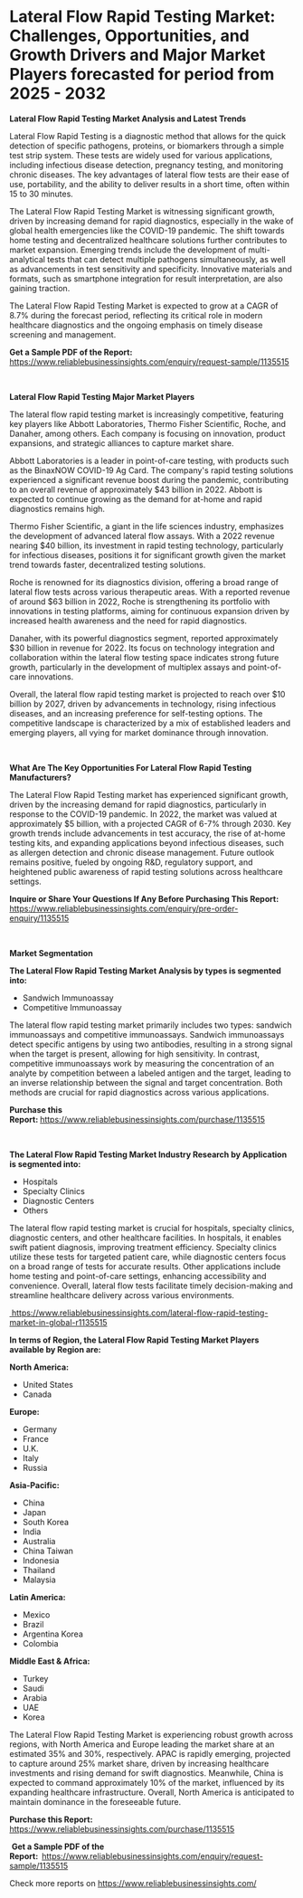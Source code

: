 <p><h1>Lateral Flow Rapid Testing Market: Challenges, Opportunities, and Growth Drivers and Major Market Players forecasted for period from 2025 - 2032</h1></p><p><strong>Lateral Flow Rapid Testing Market Analysis and Latest Trends</strong></p>
<p><p>Lateral Flow Rapid Testing is a diagnostic method that allows for the quick detection of specific pathogens, proteins, or biomarkers through a simple test strip system. These tests are widely used for various applications, including infectious disease detection, pregnancy testing, and monitoring chronic diseases. The key advantages of lateral flow tests are their ease of use, portability, and the ability to deliver results in a short time, often within 15 to 30 minutes.</p><p>The Lateral Flow Rapid Testing Market is witnessing significant growth, driven by increasing demand for rapid diagnostics, especially in the wake of global health emergencies like the COVID-19 pandemic. The shift towards home testing and decentralized healthcare solutions further contributes to market expansion. Emerging trends include the development of multi-analytical tests that can detect multiple pathogens simultaneously, as well as advancements in test sensitivity and specificity. Innovative materials and formats, such as smartphone integration for result interpretation, are also gaining traction.</p><p>The Lateral Flow Rapid Testing Market is expected to grow at a CAGR of 8.7% during the forecast period, reflecting its critical role in modern healthcare diagnostics and the ongoing emphasis on timely disease screening and management.</p></p>
<p><strong>Get a Sample PDF of the Report:&nbsp;</strong> <a href="https://www.reliablebusinessinsights.com/enquiry/request-sample/1135515?utm_campaign=2714&utm_medium=2&utm_source=Github&utm_content=ia&utm_term=03032025&utm_id=lateral-flow-rapid-testing">https://www.reliablebusinessinsights.com/enquiry/request-sample/1135515</a></p>
<p>&nbsp;</p>
<p><strong>Lateral Flow Rapid Testing Major Market Players</strong></p>
<p><p>The lateral flow rapid testing market is increasingly competitive, featuring key players like Abbott Laboratories, Thermo Fisher Scientific, Roche, and Danaher, among others. Each company is focusing on innovation, product expansions, and strategic alliances to capture market share.</p><p>Abbott Laboratories is a leader in point-of-care testing, with products such as the BinaxNOW COVID-19 Ag Card. The company's rapid testing solutions experienced a significant revenue boost during the pandemic, contributing to an overall revenue of approximately $43 billion in 2022. Abbott is expected to continue growing as the demand for at-home and rapid diagnostics remains high.</p><p>Thermo Fisher Scientific, a giant in the life sciences industry, emphasizes the development of advanced lateral flow assays. With a 2022 revenue nearing $40 billion, its investment in rapid testing technology, particularly for infectious diseases, positions it for significant growth given the market trend towards faster, decentralized testing solutions.</p><p>Roche is renowned for its diagnostics division, offering a broad range of lateral flow tests across various therapeutic areas. With a reported revenue of around $63 billion in 2022, Roche is strengthening its portfolio with innovations in testing platforms, aiming for continuous expansion driven by increased health awareness and the need for rapid diagnostics.</p><p>Danaher, with its powerful diagnostics segment, reported approximately $30 billion in revenue for 2022. Its focus on technology integration and collaboration within the lateral flow testing space indicates strong future growth, particularly in the development of multiplex assays and point-of-care innovations.</p><p>Overall, the lateral flow rapid testing market is projected to reach over $10 billion by 2027, driven by advancements in technology, rising infectious diseases, and an increasing preference for self-testing options. The competitive landscape is characterized by a mix of established leaders and emerging players, all vying for market dominance through innovation.</p></p>
<p>&nbsp;</p>
<p><strong>What Are The Key Opportunities For Lateral Flow Rapid Testing Manufacturers?</strong></p>
<p><p>The Lateral Flow Rapid Testing market has experienced significant growth, driven by the increasing demand for rapid diagnostics, particularly in response to the COVID-19 pandemic. In 2022, the market was valued at approximately $5 billion, with a projected CAGR of 6-7% through 2030. Key growth trends include advancements in test accuracy, the rise of at-home testing kits, and expanding applications beyond infectious diseases, such as allergen detection and chronic disease management. Future outlook remains positive, fueled by ongoing R&D, regulatory support, and heightened public awareness of rapid testing solutions across healthcare settings.</p></p>
<p><strong>Inquire or Share Your Questions If Any Before Purchasing This Report:</strong> <a href="https://www.reliablebusinessinsights.com/enquiry/pre-order-enquiry/1135515?utm_campaign=2714&utm_medium=2&utm_source=Github&utm_content=ia&utm_term=03032025&utm_id=lateral-flow-rapid-testing">https://www.reliablebusinessinsights.com/enquiry/pre-order-enquiry/1135515</a></p>
<p>&nbsp;</p>
<p><strong>Market Segmentation</strong></p>
<p><strong>The Lateral Flow Rapid Testing Market Analysis by types is segmented into:</strong></p>
<p><ul><li>Sandwich Immunoassay</li><li>Competitive Immunoassay</li></ul></p>
<p><p>The lateral flow rapid testing market primarily includes two types: sandwich immunoassays and competitive immunoassays. Sandwich immunoassays detect specific antigens by using two antibodies, resulting in a strong signal when the target is present, allowing for high sensitivity. In contrast, competitive immunoassays work by measuring the concentration of an analyte by competition between a labeled antigen and the target, leading to an inverse relationship between the signal and target concentration. Both methods are crucial for rapid diagnostics across various applications.</p></p>
<p><strong>Purchase this Report:&nbsp;</strong><a href="https://www.reliablebusinessinsights.com/purchase/1135515?utm_campaign=2714&utm_medium=2&utm_source=Github&utm_content=ia&utm_term=03032025&utm_id=lateral-flow-rapid-testing">https://www.reliablebusinessinsights.com/purchase/1135515</a></p>
<p>&nbsp;</p>
<p><strong>The Lateral Flow Rapid Testing Market Industry Research by Application is segmented into:</strong></p>
<p><ul><li>Hospitals</li><li>Specialty Clinics</li><li>Diagnostic Centers</li><li>Others</li></ul></p>
<p><p>The lateral flow rapid testing market is crucial for hospitals, specialty clinics, diagnostic centers, and other healthcare facilities. In hospitals, it enables swift patient diagnosis, improving treatment efficiency. Specialty clinics utilize these tests for targeted patient care, while diagnostic centers focus on a broad range of tests for accurate results. Other applications include home testing and point-of-care settings, enhancing accessibility and convenience. Overall, lateral flow tests facilitate timely decision-making and streamline healthcare delivery across various environments.</p></p>
<p><a href="https://www.reliablebusinessinsights.com/lateral-flow-rapid-testing-market-in-global-r1135515?utm_campaign=2714&utm_medium=2&utm_source=Github&utm_content=ia&utm_term=03032025&utm_id=lateral-flow-rapid-testing">&nbsp;https://www.reliablebusinessinsights.com/lateral-flow-rapid-testing-market-in-global-r1135515</a></p>
<p><strong>In terms of Region, the Lateral Flow Rapid Testing Market Players available by Region are:</strong></p>
<p>
    <p> <strong> North America: </strong>
        <ul>
            <li>United States</li>
            <li>Canada</li>
        </ul>
        </p> 
    <p> <strong> Europe: </strong>
        <ul>
            <li>Germany</li>
            <li>France</li>
            <li>U.K.</li>
            <li>Italy</li>
            <li>Russia</li>
        </ul>
        </p> 
    <p> <strong> Asia-Pacific: </strong>
        <ul>
            <li>China</li>
            <li>Japan</li>
            <li>South Korea</li>
            <li>India</li>
            <li>Australia</li>
            <li>China Taiwan</li>
            <li>Indonesia</li>
            <li>Thailand</li>
            <li>Malaysia</li>
        </ul>
        </p> 
    <p> <strong> Latin America: </strong>
        <ul>
            <li>Mexico</li>
            <li>Brazil</li>
            <li>Argentina Korea</li>
            <li>Colombia</li>
        </ul>
        </p> 
    <p> <strong> Middle East & Africa: </strong>
        <ul>
            <li>Turkey</li>
            <li>Saudi</li>
            <li>Arabia</li>
            <li>UAE</li>
            <li>Korea</li>
        </ul>
    </p>
    </p>
<p><p>The Lateral Flow Rapid Testing Market is experiencing robust growth across regions, with North America and Europe leading the market share at an estimated 35% and 30%, respectively. APAC is rapidly emerging, projected to capture around 25% market share, driven by increasing healthcare investments and rising demand for swift diagnostics. Meanwhile, China is expected to command approximately 10% of the market, influenced by its expanding healthcare infrastructure. Overall, North America is anticipated to maintain dominance in the foreseeable future.</p></p>
<p><strong>Purchase this Report: </strong><a href="https://www.reliablebusinessinsights.com/purchase/1135515?utm_campaign=2714&utm_medium=2&utm_source=Github&utm_content=ia&utm_term=03032025&utm_id=lateral-flow-rapid-testing">https://www.reliablebusinessinsights.com/purchase/1135515</a></p>
<p>&nbsp;<strong>Get a Sample PDF of the Report:&nbsp;&nbsp;</strong><a href="https://www.reliablebusinessinsights.com/enquiry/request-sample/1135515?utm_campaign=2714&utm_medium=2&utm_source=Github&utm_content=ia&utm_term=03032025&utm_id=lateral-flow-rapid-testing">https://www.reliablebusinessinsights.com/enquiry/request-sample/1135515</a></p>
<p><strong></strong></p>
<p>Check more reports on <a href="https://www.reliablebusinessinsights.com/?utm_campaign=2714&utm_medium=2&utm_source=Github&utm_content=ia&utm_term=03032025&utm_id=lateral-flow-rapid-testing">https://www.reliablebusinessinsights.com/</a></p>